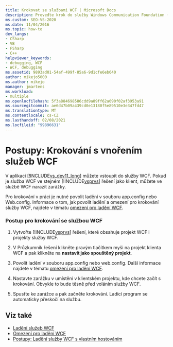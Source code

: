 ```yaml
---
title: Krokovat se službami WCF | Microsoft Docs
description: Proveďte krok do služby Windows Communication Foundation (WCF). Pokud je ve stejném řešení sady Visual Studio jako klient, volání ve službě WCF se zarážkami.
ms.custom: SEO-VS-2020
ms.date: 11/04/2016
ms.topic: how-to
dev_langs:
- CSharp
- VB
- FSharp
- C++
helpviewer_keywords:
- debugging, WCF
- WCF, debugging
ms.assetid: 9893ad01-54af-499f-85a6-9d1cfe6eb640
author: mikejo5000
ms.author: mikejo
manager: jmartens
ms.workload:
- multiple
ms.openlocfilehash: 5f3a884698586cdd9a89ff62a090f02af3953a91
ms.sourcegitcommit: ae6d47b09a439cd0e13180f5e89510e3e347fd47
ms.translationtype: MT
ms.contentlocale: cs-CZ
ms.lasthandoff: 02/08/2021
ms.locfileid: "99896631"
---
```

# <a name="how-to-step-into-wcf-services"></a>Postupy: Krokování s vnořením služeb WCF
V aplikaci [!INCLUDE[vs_dev11_long](../data-tools/includes/vs_dev11_long_md.md)] můžete vstoupit do služby WCF. Pokud je služba WCF ve stejném [!INCLUDE[vsprvs](../code-quality/includes/vsprvs_md.md)] řešení jako klient, můžete ve službě WCF narazit zarážky.

 Pro krokování v práci je nutné povolit ladění v souboru app.config nebo Web.config. Informace o tom, jak povolit ladění a omezení pro krokování služby WCF, najdete v tématu [omezení pro ladění WCF](../debugger/limitations-on-wcf-debugging.md).

### <a name="to-step-into-a-wcf-service"></a>Postup pro krokování se službou WCF

1. Vytvořte [!INCLUDE[vsprvs](../code-quality/includes/vsprvs_md.md)] řešení, které obsahuje projekt WCF i projekty služby WCF.

2. V Průzkumník řešení klikněte pravým tlačítkem myši na projekt klienta WCF a pak klikněte na **nastavit jako spouštěný projekt**.

3. Povolit ladění v souboru app.config nebo web.config. Další informace najdete v tématu [omezení pro ladění WCF](../debugger/limitations-on-wcf-debugging.md).

4. Nastavte zarážku v umístění v klientském projektu, kde chcete začít s krokování. Obvykle to bude těsně před voláním služby WCF.

5. Spusťte ke zarážce a pak začněte krokování. Ladicí program se automaticky přeskočí na službu.

## <a name="see-also"></a>Viz také
- [Ladění služeb WCF](../debugger/debugging-wcf-services.md)
- [Omezení pro ladění WCF](../debugger/limitations-on-wcf-debugging.md)
- [Postupy: Ladění služby WCF s vlastním hostováním](../debugger/how-to-debug-a-self-hosted-wcf-service.md)